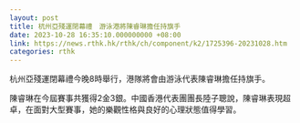 ```yaml
---
layout: post
title: 杭州亞殘運閉幕禮　游泳港將陳睿琳擔任持旗手
date: 2023-10-28 16:35:10.000000000 +08:00
link: https://news.rthk.hk/rthk/ch/component/k2/1725396-20231028.htm
categories: rthk
---
```


杭州亞殘運閉幕禮今晚8時舉行，港隊將會由游泳代表陳睿琳擔任持旗手。

陳睿琳在今屆賽事共獲得2金3銀。中國香港代表團團長陸子聰說，陳睿琳表現超卓，在面對大型賽事，她的樂觀性格與良好的心理狀態值得學習。
